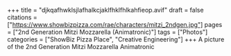 +++
title = "djkqafhwklsjlafhalkcjaklfhklfhlkahfieop.avif"
draft = false
citations = ["https://www.showbizpizza.com/rae/characters/mitzi_2ndgen.jpg"]
pages = ["2nd Generation Mitzi Mozzarella (Animatronic)"]
tags = ["Photos"]
categories = ["ShowBiz Pizza Place", "Creative Engineering"]
+++
A picture of the 2nd Generation Mitzi Mozzarella Animatronic
